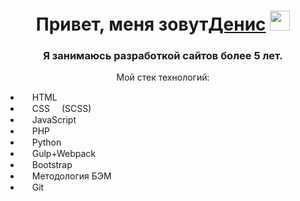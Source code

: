 <h1 align="center">Привет, меня зовут<a href="https://github.com/Web-Coder2023/" target="_blank">Денис</a> 
<img src="https://github.com/blackcater/blackcater/raw/main/images/Hi.gif" height="32"/></h1>
<h3 align="center">Я занимаюсь разработкой сайтов более 5 лет.</h3>

<p align="center">Мой стек технологий:</p>
<ul>
    <li><img src="https://cdn-icons-png.flaticon.com/512/174/174854.png" height="15"> HTML</li>
    <li><img src="https://cdn-icons-png.flaticon.com/512/732/732190.png" height="15"> CSS <img src="https://cdn-icons-png.flaticon.com/512/5968/5968358.png" height="15">(SCSS)</li>
    <li><img src="https://cdn-icons-png.flaticon.com/512/174/174854.png" height="15"> JavaScript</li>
    <li><img src="https://cdn-icons-png.flaticon.com/512/174/174854.png" height="15"> PHP</li>
    <li><img src="https://cdn-icons-png.flaticon.com/512/174/174854.png" height="15"> Python</li>
    <li><img src="https://cdn-icons-png.flaticon.com/512/174/174854.png" height="15"> Gulp+Webpack</li>
    <li><img src="https://cdn-icons-png.flaticon.com/512/174/174854.png" height="15"> Bootstrap</li>
    <li><img src="https://cdn-icons-png.flaticon.com/512/174/174854.png" height="15"> Методология БЭМ</li>
    <li><img src="https://cdn-icons-png.flaticon.com/512/174/174854.png" height="15"> Git</li>
</ul>
